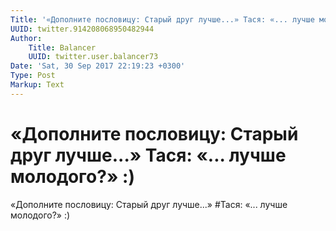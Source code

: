 ```yaml
---
Title: '«Дополните пословицу: Старый друг лучше...» Тася: «... лучше молодого?» :)'
UUID: twitter.914208068950482944
Author:
    Title: Balancer
    UUID: twitter.user.balancer73
Date: 'Sat, 30 Sep 2017 22:19:23 +0300'
Type: Post
Markup: Text
---
```


# «Дополните пословицу: Старый друг лучше...» Тася: «... лучше молодого?» :)

«Дополните пословицу: Старый друг лучше...» #Тася: «...
лучше молодого?» :)